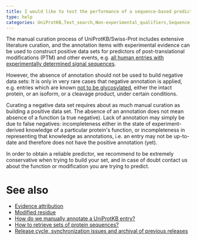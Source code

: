 ```yaml
---
title: I would like to test the performance of a sequence-based prediction method: Can I use UniProt to build a negative data set?
type: help
categories: UniProtKB,Text_search,Non-experimental_qualifiers,Sequence,Biocuration,faq
---
```


The manual curation process of UniProtKB/Swiss-Prot includes extensive literature curation, and the annotation items with experimental evidence can be used to construct positive data sets for predictors of post-translational modifications (PTM) and other events, e.g. [all human entries with experimentally determined signal sequences](https://www.uniprot.org/uniprotkb?query=organism%3A%22homo+sapiens%22+AND+annotation%3A%28type%3Asignal+evidence%3Aexperimental%29+reviewed%3Atrue).

However, the absence of annotation should not be used to build negative data sets: It is only in very rare cases that negative annotation is applied, e.g. entries which are known [not to be glycosylated](https://www.uniprot.org/uniprotkb?query=annotation%3A%28type%3Aptm%20%22not%20glycosylated%22%20evidence%3Aexperimental%29&columns=id%2Centry%20name%2Creviewed%2Cprotein%20names%2Cgenes%2Clength%2Ccomment%28POST-TRANSLATIONAL%20MODIFICATION%29), either the intact protein, or an isoform, or a cleavage product, under certain conditions.

Curating a negative data set requires about as much manual curation as building a positive data set. The absence of an annotation does not mean absence of a function (a true negative). Lack of annotation may simply be due to false negatives: incompleteness either in the state of experiment-derived knowledge of a particular protein's function, or incompleteness in representing that knowledge as annotations, i.e. an entry may not be up-to-date and therefore does not have the positive annotation (yet).

In order to obtain a reliable predictor, we recommend to be extremely conservative when trying to build your set, and in case of doubt contact us about the function or modification you are trying to predict.

# See also

- [Evidence attribution](https://www.uniprot.org/help/evidences)
- [Modified residue](https://www.uniprot.org/help/mod_res)
- [How do we manually annotate a UniProtKB entry?](https://www.uniprot.org/help/manual_curation)
- [How to retrieve sets of protein sequences?](https://www.uniprot.org/help/retrieve_sets)
- [Release cycle, synchronization issues and archival of previous releases](https://www.uniprot.org/help/synchronization)
